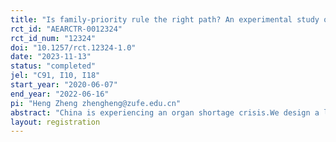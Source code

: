 ```yaml
---
title: "Is family-priority rule the right path? An experimental study of the Chinese organ allocation system"
rct_id: "AEARCTR-0012324"
rct_id_num: "12324"
doi: "10.1257/rct.12324-1.0"
date: "2023-11-13"
status: "completed"
jel: "C91, I10, I18"
start_year: "2020-06-07"
end_year: "2022-06-16"
pi: "Heng Zheng zhengheng@zufe.edu.cn"
abstract: "China is experiencing an organ shortage crisis.We design a laboratory experiment to study how the family-priority rule affects the willingness to register as a donor as well as the decision of family consent."
layout: registration
---
```


